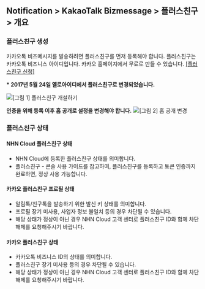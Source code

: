 ## Notification > KakaoTalk Bizmessage > 플러스친구 > 개요

### 플러스친구 생성
카카오톡 비즈메시지를 발송하려면 플러스친구를 먼저 등록해야 합니다. 플러스친구는 카카오톡 비즈니스 아이디입니다. 카카오 홈페이지에서 무료로 만들 수 있습니다. <a target="_blank" href="https://center-pf.kakao.com">[플러스친구 신청]</a>

<b>* 2017년 5월 24일 옐로아이디에서 플러스친구로 변경되었습니다.</b>

![[그림 1] 플러스친구 개설하기](http://static.toastoven.net/prod_alimtalk/plus_friend_overview_01.png)

<b>인증을 위해 등록 이후 **홈 공개**로 설정을 변경해야 합니다.</b>
![[그림 2] 홈 공개 변경](http://static.toastoven.net/prod_alimtalk/plus_friend_overview_02.png)

### 플러스친구 상태
#### NHN Cloud 플러스친구 상태
* NHN Cloud에 등록한 플러스친구 상태를 의미합니다.
* 플러스친구 - 콘솔 사용 가이드를 참고하여, 플러스친구를 등록하고 토큰 인증까지 완료하면, 정상 사용 가능합니다.

#### 카카오 플러스친구 프로필 상태
* 알림톡/친구톡을 발송하기 위한 발신 키 상태를 의미합니다.
* 프로필 장기 미사용, 사업자 정보 불일치 등의 경우 차단될 수 있습니다.
* 해당 상태가 정상이 아닌 경우 NHN Cloud 고객 센터로 플러스친구 ID와 함께 차단 해제를 요청해주시기 바랍니다.

#### 카카오 플러스친구 상태
* 카카오톡 비즈니스 ID의 상태를 의미합니다.
* 플러스친구 장기 미사용 등의 경우 차단될 수 있습니다.
* 해당 상태가 정상이 아닌 경우 NHN Cloud 고객 센터로 플러스친구 ID와 함께 차단 해제를 요청해주시기 바랍니다.
